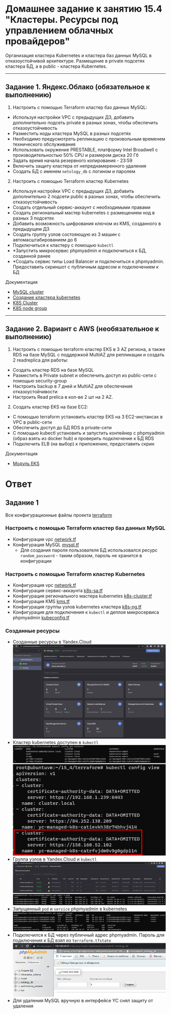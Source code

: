# Домашнее задание к занятию 15.4 "Кластеры. Ресурсы под управлением облачных провайдеров"

Организация кластера Kubernetes и кластера баз данных MySQL в отказоустойчивой архитектуре.
Размещение в private подсетях кластера БД, а в public - кластера Kubernetes.

---
## Задание 1. Яндекс.Облако (обязательное к выполнению)

1. Настроить с помощью Terraform кластер баз данных MySQL:
- Используя настройки VPC с предыдущих ДЗ, добавить дополнительно подсеть private в разных зонах, чтобы обеспечить отказоустойчивость 
- Разместить ноды кластера MySQL в разных подсетях
- Необходимо предусмотреть репликацию с произвольным временем технического обслуживания
- Использовать окружение PRESTABLE, платформу Intel Broadwell с производительностью 50% CPU и размером диска 20 Гб
- Задать время начала резервного копирования - 23:59
- Включить защиту кластера от непреднамеренного удаления
- Создать БД с именем `netology_db` c логином и паролем

2. Настроить с помощью Terraform кластер Kubernetes
- Используя настройки VPC с предыдущих ДЗ, добавить дополнительно 2 подсети public в разных зонах, чтобы обеспечить отказоустойчивость
- Создать отдельный сервис-аккаунт с необходимыми правами 
- Создать региональный мастер kubernetes с размещением нод в разных 3 подсетях
- Добавить возможность шифрования ключом из KMS, созданного в предыдущем ДЗ
- Создать группу узлов состояющую из 3 машин с автомасштабированием до 6
- Подключиться к кластеру с помощью `kubectl`
- *Запустить микросервис phpmyadmin и подключиться к БД, созданной ранее
- *Создать сервис типы Load Balancer и подключиться к phpmyadmin. Предоставить скриншот с публичным адресом и подключением к БД

Документация
- [MySQL cluster](https://registry.terraform.io/providers/yandex-cloud/yandex/latest/docs/resources/mdb_mysql_cluster)
- [Создание кластера kubernetes](https://cloud.yandex.ru/docs/managed-kubernetes/operations/kubernetes-cluster/kubernetes-cluster-create)
- [K8S Cluster](https://registry.terraform.io/providers/yandex-cloud/yandex/latest/docs/resources/kubernetes_cluster)
- [K8S node group](https://registry.terraform.io/providers/yandex-cloud/yandex/latest/docs/resources/kubernetes_node_group)
--- 
## Задание 2. Вариант с AWS (необязательное к выполнению)

1. Настроить с помощью terraform кластер EKS в 3 AZ региона, а также RDS на базе MySQL с поддержкой MultiAZ для репликации и создать 2 readreplica для работы:
- Создать кластер RDS на базе MySQL
- Разместить в Private subnet и обеспечить доступ из public-сети c помощью security-group
- Настроить backup в 7 дней и MultiAZ для обеспечения отказоустойчивости
- Настроить Read prelica в кол-ве 2 шт на 2 AZ.

2. Создать кластер EKS на базе EC2:
- С помощью terraform установить кластер EKS на 3 EC2-инстансах в VPC в public-сети
- Обеспечить доступ до БД RDS в private-сети
- С помощью kubectl установить и запустить контейнер с phpmyadmin (образ взять из docker hub) и проверить подключение к БД RDS
- Подключить ELB (на выбор) к приложению, предоставить скрин

Документация
- [Модуль EKS](https://learn.hashicorp.com/tutorials/terraform/eks)

# Ответ

## Задание 1

Все конфигурационные файлы проекта [terraform](15-clokub-4-cluster/terraform)

### Настроить с помощью Terraform кластер баз данных MySQL

- Конфигурация vpc [network.tf](15-clokub-4-cluster/terraform/network.tf)
- Конфигурация MySQL [mysql.tf](15-clokub-4-cluster/terraform/mysql.tf)
  - Для создания пароля пользователя БД использовался ресурс `random_password` - таким образом, пароль не хранится в конфигурации

### Настроить с помощью Terraform кластер Kubernetes

- Конфигурация vpc [network.tf](15-clokub-4-cluster/terraform/network.tf)
- Конфигурация сервис-аккаунта [k8s-sa.tf](15-clokub-4-cluster/terraform/k8s-sa.tf)
- Конфигурация регионального мастера kubernetes [k8s-cluster.tf](15-clokub-4-cluster/terraform/k8s-cluster.tf)
- Конфигурация KMS [kms.tf](15-clokub-4-cluster/terraform/kms.tf)
- Конфигурация группы узлов kubernetes кластера [k8s-ng.tf](15-clokub-4-cluster/terraform/k8s-ng.tf)
- Конфигурация для подключения к `kubectl` и деплоя микросервиса phpmyadmin [kubeconfig.tf](15-clokub-4-cluster/terraform/kubeconfig.tf)

### Созданные ресурсы

- Созданные ресурсы в Yandex.Cloud  
    ![img.png](15-clokub-4-cluster/img/img.png)  
- Кластер kubernetes доступен в `kubectl`  
    ![img_6.png](15-clokub-4-cluster/img/img_6.png)  
    ![img_1.png](15-clokub-4-cluster/img/img_1.png)  
- Группа узлов в Yandex.Cloud и `kubectl`  
    ![img_4.png](15-clokub-4-cluster/img/img_4.png)  
    ![img_5.png](15-clokub-4-cluster/img/img_5.png)  
- Запущенный `pod` и `service` phpmyadmin в kubernetes  
    ![img_2.png](15-clokub-4-cluster/img/img_2.png)  
- Подключился к БД через публичный адрес phpmyadmin. Пароль для подключения к БД взял из `terraform.tfstate`  
    ![img_3.png](15-clokub-4-cluster/img/img_3.png)  
- Для удаления MySQL вручную в интерфейсе YC снял защиту от удаления  